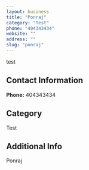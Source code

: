```yaml
---
layout: business
title: "Ponraj"
category: "Test"
phone: "404343434"
website: ""
address: ""
slug: "ponraj"
---
```


test

## Contact Information

**Phone:** 404343434



## Category
Test

## Additional Info
Ponraj

